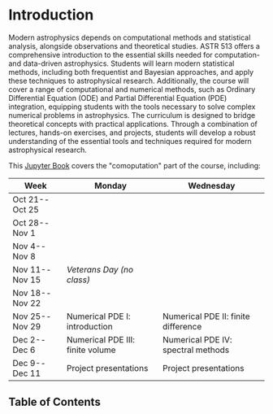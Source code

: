 # Introduction

Modern astrophysics depends on computational methods and statistical
analysis, alongside observations and theoretical studies.
ASTR 513 offers a comprehensive introduction to the essential skills
needed for computation- and data-driven astrophysics.
Students will learn modern statistical methods, including both
frequentist and Bayesian approaches, and apply these techniques to
astrophysical research.
Additionally, the course will cover a range of computational and
numerical methods, such as Ordinary Differential Equation (ODE) and
Partial Differential Equation (PDE) integration, equipping students
with the tools necessary to solve complex numerical problems in
astrophysics.
The curriculum is designed to bridge theoretical concepts with
practical applications.
Through a combination of lectures, hands-on exercises, and projects,
students will develop a robust understanding of the essential tools
and techniques required for modern astrophysical research.

This
[Jupyter Book](https://jupyterbook.org/)
covers the "comoputation" part of the course, including:

| Week | Monday | Wednesday |
| --- | --- | --- |
| Oct 21--Oct 25 | [](data.md)                      | [](FT.md)                           |
| Oct 28--Nov  1 | [](derive.md)                    | [](interpolate.md)                  |
| Nov  4--Nov  8 | [](opt.md)                       | [](integration.md)                  |
| Nov 11--Nov 15 | *Veterans Day (no class)*        | [](ode1.md)                         |
| Nov 18--Nov 22 | [](ode2.md)                      | [](ode3.md)                         |
| Nov 25--Nov 29 | Numerical PDE I: introduction    | Numerical PDE II: finite difference |
| Dec  2--Dec  6 | Numerical PDE III: finite volume | Numerical PDE IV: spectral methods  |
| Dec  9--Dec 11 | Project presentations            | Project presentations               |


## Table of Contents

```{tableofcontents}
```
